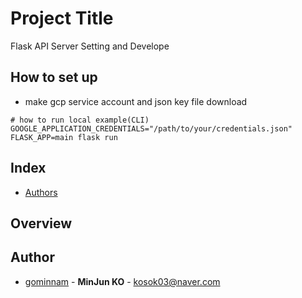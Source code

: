 # Project Title
Flask API Server Setting and Develope

## How to set up
- make gcp service account and json key file download
```
# how to run local example(CLI)
GOOGLE_APPLICATION_CREDENTIALS="/path/to/your/credentials.json" FLASK_APP=main flask run
```

## Index 
- [Authors](#authors)

## Overview


## Author
 - [gominnam](https://github.com/gominnam) - **MinJun KO** - <kosok03@naver.com>

